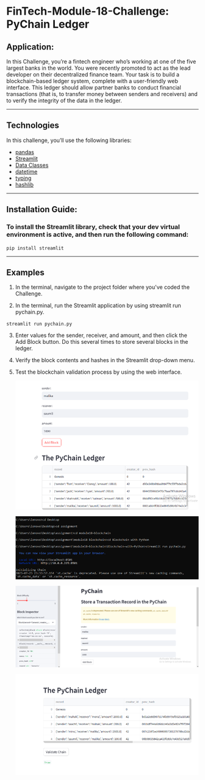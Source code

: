 # FinTech-Module-18-Challenge: PyChain Ledger


## Application:
In this Challenge, you’re a fintech engineer who’s working at one of the five largest banks in the world. You were recently promoted to act as the lead developer on their decentralized finance team. Your task is to build a blockchain-based ledger system, complete with a user-friendly web interface. This ledger should allow partner banks to conduct financial transactions (that is, to transfer money between senders and receivers) and to verify the integrity of the data in the ledger.


---
## Technologies

In this challenge, you’ll use the following libraries:

* [pandas](https://pandas.pydata.org/docs/) 
* [Streamlit](https://streamlit.io/) 
* [Data Classes](https://docs.python.org/3/library/dataclasses.html) 
* [datetime](https://docs.python.org/3/library/datetime.html)
* [typing](https://docs.python.org/3/library/typing.html)
* [hashlib](https://docs.python.org/3/library/hashlib.html)

---
## Installation Guide:
### To install the Streamlit library, check that your dev virtual environment is active, and then run the following command:
```
pip install streamlit
```
---

## Examples
1. In the terminal, navigate to the project folder where you've coded the Challenge.

2. In the terminal, run the Streamlit application by using streamlit run pychain.py.
``` 
streamlit run pychain.py 
```
3. Enter values for the sender, receiver, and amount, and then click the Add Block button. Do this several times to store several blocks in the ledger.
4. Verify the block contents and hashes in the Streamlit drop-down menu. 
5. Test the blockchain validation process by using the web interface.

   ![image](https://github.com/malika0410/Blockchain-with-Python/blob/main/images/demo_screenshot.PNG)

   ![image](https://github.com/malika0410/Blockchain-with-Python/blob/main/images/demo_streamlit_run.PNG)

   ![image](https://github.com/malika0410/Blockchain-with-Python/blob/main/images/full_streamlit_snapshot.PNG)

    ![image](https://github.com/malika0410/Blockchain-with-Python/blob/main/images/validate.PNG)
